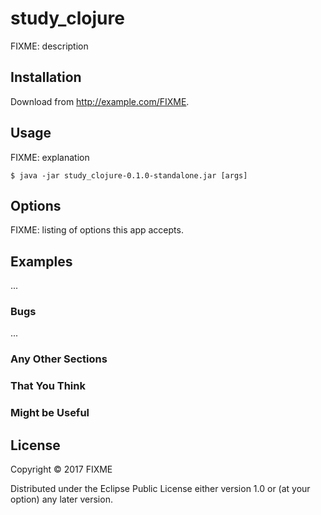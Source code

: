 # study_clojure

FIXME: description

## Installation

Download from http://example.com/FIXME.

## Usage

FIXME: explanation

    $ java -jar study_clojure-0.1.0-standalone.jar [args]

## Options

FIXME: listing of options this app accepts.

## Examples

...

### Bugs

...

### Any Other Sections
### That You Think
### Might be Useful

## License

Copyright © 2017 FIXME

Distributed under the Eclipse Public License either version 1.0 or (at
your option) any later version.
